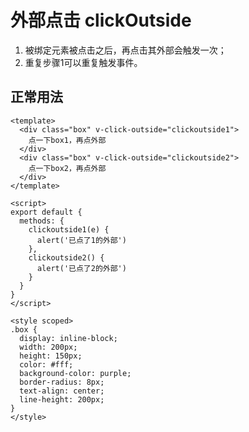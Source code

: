 # 外部点击 clickOutside
1. 被绑定元素被点击之后，再点击其外部会触发一次；
2. 重复步骤1可以重复触发事件。

## 正常用法
```vue
<template>
  <div class="box" v-click-outside="clickoutside1">
    点一下box1，再点外部
  </div>
  <div class="box" v-click-outside="clickoutside2">
    点一下box2，再点外部
  </div>
</template>

<script>
export default {
  methods: {
    clickoutside1(e) {
      alert('已点了1的外部')
    },
    clickoutside2() {
      alert('已点了2的外部')
    }
  }
}
</script>

<style scoped>
.box {
  display: inline-block;
  width: 200px;
  height: 150px;
  color: #fff;
  background-color: purple;
  border-radius: 8px;
  text-align: center;
  line-height: 200px;
}
</style>
```
<template>
  <div class="box" v-click-outside="clickoutside1">
    点一下box1，再点外部
  </div>
  <div class="box" v-click-outside="clickoutside2">
    点一下box2，再点外部
  </div>
</template>

<script>
export default {
  methods: {
    clickoutside1(e) {
      alert('已点了1的外部')
    },
    clickoutside2() {
      alert('已点了2的外部')
    }
  }
}
</script>

<style scoped>
.box {
  display: inline-block;
  width: 200px;
  height: 150px;
  color: #fff;
  background-color: purple;
  border-radius: 8px;
  line-height: 150px;
  text-align: center;
}
</style>
